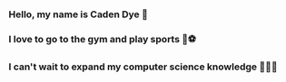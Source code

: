 ### Hello, my name is Caden Dye 👋
### I love to go to the gym and play sports 💪⚽️
### I can't wait to expand my computer science knowledge 🏫👨‍💻
<!--
**cadendye/cadendye** is a ✨ _special_ ✨ repository because its `README.md` (this file) appears on your GitHub profile.

Here are some ideas to get you started:

- 🔭 I’m currently working on ...
- 🌱 I’m currently learning ...
- 👯 I’m looking to collaborate on ...
- 🤔 I’m looking for help with ...
- 💬 Ask me about ...
- 📫 How to reach me: ...
- 😄 Pronouns: ...
- ⚡ Fun fact: ...
-->
